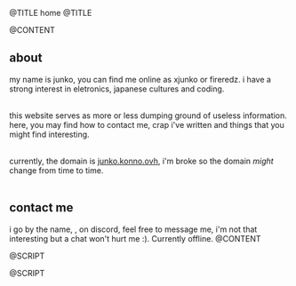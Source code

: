 @TITLE
home
@TITLE

@CONTENT
<br />

## about

my name is junko, you can find me online as xjunko or fireredz. i have a strong interest in eletronics, japanese cultures and coding. <br /> <br />

this website serves as more or less dumping ground of useless information. here, you may find how to contact me, crap i've written and things that you might find interesting. <br /> <br />

currently, the domain is <a href="https://junko.konno.ovh/">junko.konno.ovh</a>, i'm broke so the domain <i>might</i> change from time to time. <br /> <br />


## contact me

i go by the name, <a id="discord-name"></a>, on discord, feel free to message me, i'm not that interesting but a chat won't hurt me :).
Currently <a id='discord-status-about'>offline</a>.
@CONTENT

@SCRIPT
<script type="text/javascript">
    // fetch user data from api
    api_endpoint = 'https://api.lanyard.rest/v1/users/224785877086240768';
    req = new XMLHttpRequest();
    req.open("GET", api_endpoint, true);
    req.onload = function () {
        if (this.status == 200) {
            console.log("good!");
            var data = JSON.parse(this.response).data;
            var user = data.discord_user;
            var status = data.discord_status;

            // pfp then name
            var html_name = document.getElementById("discord-name");
            html_name.innerHTML = `<img class='discord-avatar' src='https://cdn.discordapp.com/avatars/${user.id}/${user.avatar}.png?size=40'> <i>${user.username}</i>`

            // online stat
            var html_status = document.getElementById("discord-status");
            var color = ""

            switch (status) {
                case 'online': html_status.text = "online"; color = "color: green;"; break;
                case 'idle': html_status.text = "idling"; color = "color: yellow;"; break;
                case 'dnd': html_status.text = "dnd"; color = "color: red;"; break;
                case 'offline': html_status.text = "offline"; color = "color: gray;"; break;
            }

            document.getElementById("discord-status-about").text = html_status.text;
            document.getElementById("discord-status-about").style = color;
            html_status.style = color;

            console.log(html_status);
        }
    }

    req.send();
</script>
@SCRIPT